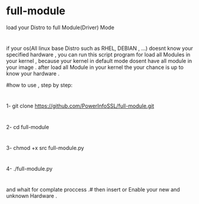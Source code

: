 # full-module
load your Distro to full Module(Driver) Mode

#
if your os(All linux base Distro such as RHEL, DEBIAN , ...) doesnt know your specified hardware , you can run this script program for load all Modules in your kernel , because your kernel in default mode dosent have all module in your image . after load all Module in your kernel the your chance is up to know your hardware .

#how to use , step by step:

#

1- git clone https://github.com/PowerInfoSSL/full-module.git
#
2- cd full-module
#
3- chmod +x src full-module.py
#
4- ./full-module.py
#
and whait for complate proccess .#
then insert or Enable your new and unknown Hardware .
